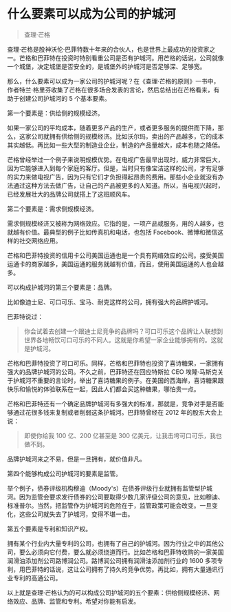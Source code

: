 # 什么要素可以成为公司的护城河

> 查理·芒格

查理·芒格是股神沃伦·巴菲特数十年来的合伙人，也是世界上最成功的投资家之一。芒格和巴菲特在投资时特别看重公司是否有护城河。用芒格的话说，公司就像一个城堡，决定城堡是否安全的，是城堡外的护城河是否足够深、足够宽。

那么，什么要素可以成为一家公司的护城河呢？在《查理·芒格的原则》一书中，作者特兰·格里芬收集了芒格在很多场合发表的言论，然后总结出在芒格看来，有助于创建公司护城河的 5 个基本要素。

第一个要素是：供给侧的规模经济。

如果一家公司的平均成本，随着更多产品的生产，或者更多服务的提供而下降，那么，这家公司就拥有供给侧的规模经济。比如沃尔玛，卖出的产品越多，它的成本其实越低。再比如一些大型的制造业企业，制造的产品量越大，成本也随之降低。

芒格曾经举过一个例子来说明规模优势。在电视广告最早出现时，威力非常巨大，因为它能够进入到每个家庭的客厅。但是，当时只有像宝洁这样的公司，才有足够的实力来做电视广告，因为只有它们才负担得起昂贵的费用。那些小企业就没有办法通过这种方法去做广告，让自己的产品被更多的人知道。所以，当电视兴起时，已经发展壮大的品牌公司就搭上了这班顺风车。

第二个要素是：需求侧规模经济。

需求侧规模经济又被称为网络效应。它指的是，一项产品或服务，用的人越多，也就越有价值。最典型的例子比如传真机和电话，也包括 Facebook、微博和微信这样的社交网络应用。

芒格和巴菲特投资的信用卡公司美国运通也是一个具有网络效应的公司。接受美国运通卡的商家越多，美国运通的服务就越有价值，而且，使用美国运通的人也会越多。

可以构成护城河的第三个要素是：品牌。

比如像迪士尼、可口可乐、宝马、耐克这样的公司，拥有强大的品牌护城河。

巴菲特说过：

> 你会试着去创建一个跟迪士尼竞争的品牌吗？可口可乐这个品牌让人联想到世界各地畅饮可口可乐的不同人。这就是你希望一家企业能够拥有的。这就是护城河。

芒格和巴菲特投资了可口可乐。同样，芒格和巴菲特也投资了喜诗糖果，一家拥有强大的品牌护城河的公司。不久之前，巴菲特还在回应特斯拉 CEO 埃隆·马斯克关于护城河不重要的言论时，举出了喜诗糖果的例子。在美国的西海岸，喜诗糖果跟快乐和愉悦的体验联系在一起，因此人们都会买这种糖果，哪怕贵一点。

芒格和巴菲特还有一个确定品牌护城河有多强大的标准，那就是，竞争对手是否能够通过花很多钱来复制或者削弱这条护城河。巴菲特曾经在 2012 年的股东大会上说：

> 即使你给我 100 亿、200 亿甚至是 300 亿美元，让我击垮可口可乐，我也做不到。

品牌护城河来之不易，但是一旦拥有，就价值非凡。

第四个能够构成公司护城河的要素是监管。

举个例子，债券评级机构穆迪（Moody's）在债券评级行业就拥有监管型护城河。因为监管会要求发行债券的公司要取得少数几家评级公司的意见，比如穆迪、标准普尔。当然，把监管作为护城河的危险在于，监管政策可能会改变。一旦变化，这些公司就失去了护城河，变得不堪一击。

第五个要素是专利和知识产权。

拥有某个行业内大量专利的公司，也拥有了自己的护城河。因为行业之中的其他公司，要么必须向它付费，要么就必须绕道而行。比如芒格和巴菲特收购的一家美国润滑油添加剂公司路博润公司。路博润公司拥有润滑油添加剂行业的 1600 多项专利，用巴菲特的话说，这让公司拥有了持久的竞争优势。再比如，拥有大量通讯行业专利的高通公司。

以上就是查理·芒格认为的可以构成公司护城河的五个要素：供给侧规模经济、网络效应、品牌、监管和专利。希望对你能有启发。

